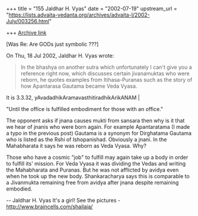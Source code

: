+++
title = "155 Jaldhar H. Vyas"
date = "2002-07-19"
upstream_url = "https://lists.advaita-vedanta.org/archives/advaita-l/2002-July/003256.html"

+++
[Archive link](https://lists.advaita-vedanta.org/archives/advaita-l/2002-July/003256.html)

[Was Re: Are GODs just symbolic ???]

On Thu, 18 Jul 2002, Jaldhar H. Vyas wrote:

>  In the
> bhashya on another sutra which unfortunately I can't give you a reference
> right now, which discusses certain jivanamuktas who were reborn, he quotes
> examples from Itihasa-Puranas such as the story of how Apantarasa Gautama
> became Veda Vyasa.

It is 3.3.32, yAvadadhikAramavasthitiradhikArikANAM |

"Until the office is fulfilled embodiment for those with an office."

The opponent asks if jnana causes mukti from sansara then why is it that
we hear of jnanis who were born again.  For example Apantaratama (I made a
typo in the previous post) Gautama is a synonym for Dirghatama Gautama who
is listed as the Rshi of Ishopanishad.  Obviously a jnani.  In the
Mahabharata it says he was reborn as Veda Vyasa.  Why?

Those who have a cosmic "job" to fulfill may again take up a body in order
to fulfill its' mission.  For Veda Vyasa it was dividing the Vedas and
writing the Mahabharata and Puranas.  But he was not afflicted by avidya
even when he took up the new body.  Shankaracharya says this is comparable
to a Jivanmukta remaining free from avidya after jnana despite remaining
embodied.

--
Jaldhar H. Vyas <jaldhar at braincells.com>
It's a girl! See the pictures - http://www.braincells.com/shailaja/

